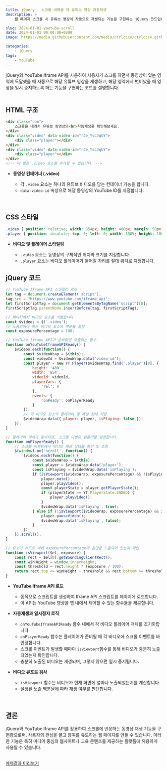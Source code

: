 ```yaml
---
title: jQuery - 스크롤 내렸을 때 유튜브 영상 자동재생
description: >  
    웹 페이지 스크롤 시 유튜브 영상이 자동으로 재생되는 기능을 구현하는 jQuery 코드입니다. 비디오가 뷰포트에 충분히 노출될 때 재생을 시작하고, 뷰포트 영역을 벗어나면 일시 중지하는 방법을 자세히 설명합니다.

slug: 2024-01-01-youtube-scroll
date: 2024-01-01 00:00:00+0000
image: https://media.githubusercontent.com/media/ctrlcccv/ctrlcccv.github.io/master/assets/img/post/2024-01-01-youtube-scroll.webp

categories:
    - jQuery
tags:
    - YouTube
---
```

jQuery와 YouTube Iframe API를 사용하여 사용자가 스크롤 하면서 동영상이 있는 영역에 도달했을 때 자동으로 해당 유튜브 영상을 재생하고, 해당 영역에서 벗어났을 때 영상을 일시 중지하도록 하는 기능을 구현하는 코드를 설명합니다.   
<br>

## HTML 구조

```html
<div class="con">
    스크롤을 내려서 유튜브 동영상의<br>자동재생을 확인해보세요.
</div>
<div class="video" data-video-id="rJe_YsLJqUY">
    <div class="player"></div>
</div>
<div class="video" data-video-id="rJe_YsLJqUY">
    <div class="player"></div>
</div>
<!-- 더 많은 .video 요소를 추가할 수 있습니다. -->
```
- **동영상 컨테이너 (.video)**

  - 각 `.video` 요소는 하나의 유튜브 비디오를 담는 컨테이너 기능을 합니다. 
  - `data-video-id` 속성으로 해당 동영상의 YouTube ID를 지정합니다.  
<br>

## CSS 스타일

```css
.video { position: relative; width: 854px; height: 480px; margin: 50px auto; } 
.player { position: absolute; top: 0; left: 0; width: 100%; height: 100%; } 
```
- **비디오 및 플레이어 스타일링**

  - `.video` 요소는 동영상의 구체적인 위치와 크기를 지정합니다.
  - `.player` 요소는 비디오 플레이어가 들어갈 자리를 절대 위치로 지정합니다.

<script async src="https://pagead2.googlesyndication.com/pagead/js/adsbygoogle.js?client=ca-pub-8535540836842352" crossorigin="anonymous"></script>
<ins class="adsbygoogle"
     style="display:block; text-align:center;"
     data-ad-layout="in-article"
     data-ad-format="fluid"
     data-ad-client="ca-pub-8535540836842352"
     data-ad-slot="2974559225"></ins>
<script>
     (adsbygoogle = window.adsbygoogle || []).push({});
</script>

## jQuery 코드

```js
// YouTube Iframe API 스크립트 로드
let tag = document.createElement('script');
tag.src = "https://www.youtube.com/iframe_api";
let firstScriptTag = document.getElementsByTagName('script')[0];
firstScriptTag.parentNode.insertBefore(tag, firstScriptTag);

// 페이지에서 비디오 요소를 식별합니다.
const $videos = $('.video');
// 노출되어야 하는 비디오 요소의 백분율 설정
const exposurePercentage = 100;

// YouTube Iframe API가 준비되면 호출되는 함수
function onYouTubeIframeAPIReady() {
    $videos.each(function() {
        const $videoWrap = $(this);
        const videoId = $videoWrap.data('video-id');
        const player = new YT.Player($videoWrap.find('.player')[0], {
            height: '480',
            width: '854',
            videoId: videoId,
            playerVars: { 
                'rel': 0 
            },
            events: { 
                'onReady': onPlayerReady 
            }
        });
        // 각 비디오 요소의 플레이어 및 재생 상태 저장
        $videoWrap.data({ player: player, isPlaying: false });
    });
}

// 플레이어 객체가 준비되면, 스크롤 이벤트 핸들러를 설정합니다.
function onPlayerReady() {
    // 스크롤 이벤트에서 비디오 재생 상태를 확인 및 조정
    $(window).on('scroll', function() {
        $videos.each(function() {
            const $videoWrap = $(this);
            const player = $videoWrap.data('player');
            const isPlaying = $videoWrap.data('isPlaying');
            if (isViewport($videoWrap, exposurePercentage) && !isPlaying) { // 재생
                player.mute();
                player.playVideo();
                const playerState = player.getPlayerState();
                if (playerState == YT.PlayerState.ENDED) {
                    player.playVideo();
                }
                $videoWrap.data('isPlaying', true);
            } else if (!isViewport($videoWrap, exposurePercentage) && isPlaying) { // 일시정지
                player.pauseVideo();
                $videoWrap.data('isPlaying', false);
            }
        });
    }).scroll();
}

// 요소가 뷰포트 내에 exposurePercentage의 값만큼 노출되어 있는지 확인
function isViewport($el, exposure) {
    const rect = $el[0].getBoundingClientRect();
    const winHeight = window.innerHeight;
    const threshold = rect.height * (exposure / 100);
    return rect.top <= winHeight - threshold && rect.bottom >= threshold;
}
```
* **YouTube Iframe API 로드**
  * 동적으로 스크립트를 생성하여 Iframe API 스크립트를 페이지에 로드합니다.
  * 이 API는 YouTube 영상을 앱 내에서 제어할 수 있는 함수들을 제공합니다.

* **자동재생과 일시정지 로직**
  * `onYouTubeIframeAPIReady` 함수 내에서 각 비디오 플레이어 객체를 초기화합니다.
  * `onPlayerReady` 함수는 플레이어가 준비될 때 각 비디오에 스크롤 이벤트를 바인딩합니다.
  * 스크롤 이벤트가 발생할 때마다 `isViewport`함수를 통해 비디오가 충분히 노출되었는지 확인합니다.
  * 충분히 노출된 비디오는 재생되며, 그렇지 않으면 일시 중지됩니다.

* **비디오 뷰포트 검사**
  * `isViewport` 함수는 비디오가 현재 화면에 얼마나 노출되었는지를 계산합니다.
  * 설정된 노출 백분율에 따라 재생 여부를 판단합니다.  
<br>


## 결론
jQuery와 YouTube Iframe API를 활용하여 스크롤에 반응하는 동영상 재생 기능을 구현함으로써, 사용자의 관심을 끌고 참여를 유도하는 웹 페이지를 만들 수 있습니다. 이러한 기능은 특히 미디어 중심의 웹사이트나 교육 콘텐츠를 제공하는 플랫폼에 유용하게 사용될 수 있습니다.  
<br>

<div class="btn_wrap">
    <a target="_blank" href="https://ctrlcccv.github.io/ctrlcccv-demo/2024-01-01-youtube-scroll/">예제결과 미리보기</a>
</div>